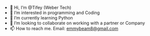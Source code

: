 - 👋 Hi, I’m @Tifey (Weber Tech)
- 👀 I’m interested in programming and Coding
- 🌱 I’m currently learning Python 
- 💞️ I’m looking to collaborate on working with a partner or Company 
- 📫 How to reach me. 
Email: emmybeam8@gmail.com 

<!---
Tifey23/Tifey23 is a ✨ special ✨ repository because its `README.md` (this file) appears on your GitHub profile.
You can click the Preview link to take a look at your changes.
--->

